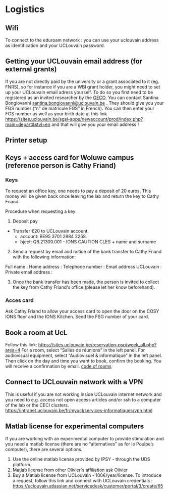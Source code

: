 # Logistics
## Wifi
To connect to the eduroam network : you can use your uclouvain address as identification and your UCLouvain password.
## Getting your UCLouvain email address (for external grants)
If you are not directly paid by the university or a grant associated to it (eg. FNRS), so for instance if you are a WBI grant holder, you might need to set up your UCLouvain email adress yourself. To do so you first need to be registered as an invited researcher by the [GECO](https://uclouvain.be/fr/repertoires/entites/geco). You can contact Santina Bongiovanni santina.bongiovanni@uclouvain.be . They should give you your FGS number (“n° de matricule FGS” in French). You can then enter your FGS number as well as your birth date at this link https://sites.uclouvain.be/sgsi-apps/newaccount/prod/index.php?main=depart&stvl=en and that will give you your email address ! 

## Printer setup

## Keys + access card for Woluwe campus (reference person is Cathy Friand)


### Keys

To request an office key, one needs to pay a deposit of 20 euros. This money will be given back once leaving the lab and return the key to Cathy Friand

Procedure when requesting a key:

1. Deposit pay
- Transfer €20 to UCLouvain account:
  - account: BE95 3701 2884 2258.
  - bject: Q6.21300.001 - IONS CAUTION CLES + name and surname

2. Send a request by email and notice of the bank transfer to Cathy Friand with the following information:

Full name :
Home address :
Telephone number :
Email address UCLouvain :
Private email address :

3. Once the bank transfer has been made, the person is invited to collect the key from Cathy Friand's office (please let her know beforehand).

### Acces card

Ask Cathy Friand to allow your access card to open the door on the COSY IONS floor and the IONS Kitchen. Send the FSG number of your card.

## Book a room at UcL
Follow this link: https://sites.uclouvain.be/reservation-psp/week_all.php?area=4 
For a room, select “Salles de réunions” in the left panel.
For audiovisual equipment, select “Audiovisuel & informatique” in the left panel. 
Then click on the day and time you want to book, confirm the booking. You will receive a confirmation by email. 
[code of rooms](https://docs.google.com/spreadsheets/d/1noz9ahlZZbodrDXmA0WsKUirx_jSje9D/edit?usp=sharing&ouid=108196860902997612702&rtpof=true&sd=true)


## Connect to UCLouvain network with a VPN
This is useful if you are not working inside UCLouvain internet network and you need to e.g. access not open access articles and/or ssh to a computer of the lab or the CECI clusters.
https://intranet.uclouvain.be/fr/myucl/services-informatiques/vpn.html

## Matlab license for experimental computers
If you are working with an experimental computer to provide stimulation and you need a matlab license (there are no “alternatives” as for le Poulpe’s computer), there are several options. 
1. Use the online matlab license provided by IPSY - through the UDS platform. 
2. Matlab license from other Olivier's affiliation ask Olivier
3. Buy a Matlab license from UCLouvain - 100€/year/license.
To introduce a request, follow this link and connect with UCLouvain credentials : 
https://uclouvain.atlassian.net/servicedesk/customer/portal/3/create/65
